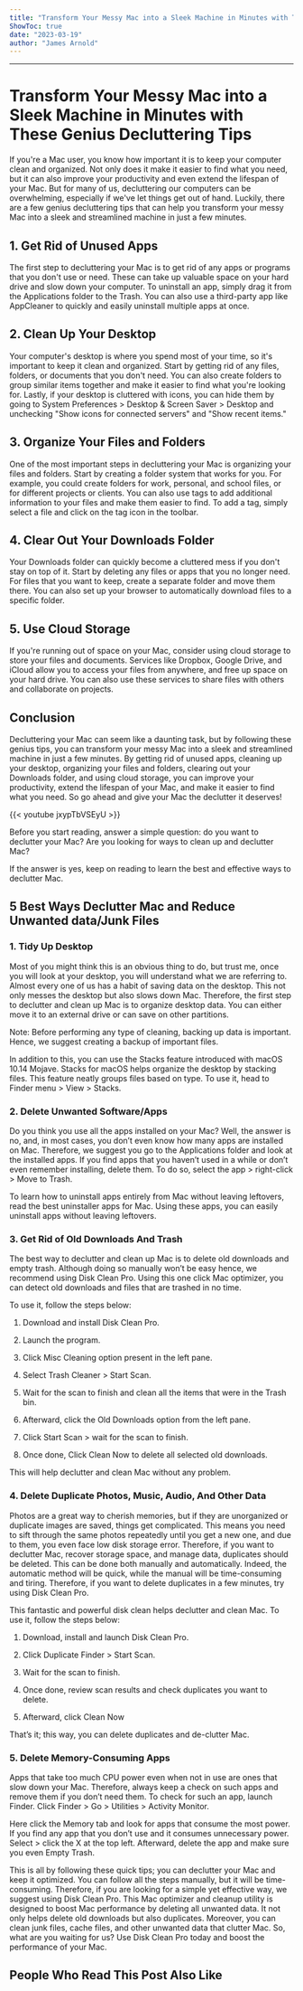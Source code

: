 ```yaml
---
title: "Transform Your Messy Mac into a Sleek Machine in Minutes with These Genius Decluttering Tips"
ShowToc: true 
date: "2023-03-19"
author: "James Arnold"
---
```

*****
# Transform Your Messy Mac into a Sleek Machine in Minutes with These Genius Decluttering Tips

If you're a Mac user, you know how important it is to keep your computer clean and organized. Not only does it make it easier to find what you need, but it can also improve your productivity and even extend the lifespan of your Mac. But for many of us, decluttering our computers can be overwhelming, especially if we've let things get out of hand. Luckily, there are a few genius decluttering tips that can help you transform your messy Mac into a sleek and streamlined machine in just a few minutes.

## 1. Get Rid of Unused Apps

The first step to decluttering your Mac is to get rid of any apps or programs that you don't use or need. These can take up valuable space on your hard drive and slow down your computer. To uninstall an app, simply drag it from the Applications folder to the Trash. You can also use a third-party app like AppCleaner to quickly and easily uninstall multiple apps at once.

## 2. Clean Up Your Desktop

Your computer's desktop is where you spend most of your time, so it's important to keep it clean and organized. Start by getting rid of any files, folders, or documents that you don't need. You can also create folders to group similar items together and make it easier to find what you're looking for. Lastly, if your desktop is cluttered with icons, you can hide them by going to System Preferences > Desktop & Screen Saver > Desktop and unchecking "Show icons for connected servers" and "Show recent items."

## 3. Organize Your Files and Folders

One of the most important steps in decluttering your Mac is organizing your files and folders. Start by creating a folder system that works for you. For example, you could create folders for work, personal, and school files, or for different projects or clients. You can also use tags to add additional information to your files and make them easier to find. To add a tag, simply select a file and click on the tag icon in the toolbar.

## 4. Clear Out Your Downloads Folder

Your Downloads folder can quickly become a cluttered mess if you don't stay on top of it. Start by deleting any files or apps that you no longer need. For files that you want to keep, create a separate folder and move them there. You can also set up your browser to automatically download files to a specific folder.

## 5. Use Cloud Storage

If you're running out of space on your Mac, consider using cloud storage to store your files and documents. Services like Dropbox, Google Drive, and iCloud allow you to access your files from anywhere, and free up space on your hard drive. You can also use these services to share files with others and collaborate on projects.

## Conclusion

Decluttering your Mac can seem like a daunting task, but by following these genius tips, you can transform your messy Mac into a sleek and streamlined machine in just a few minutes. By getting rid of unused apps, cleaning up your desktop, organizing your files and folders, clearing out your Downloads folder, and using cloud storage, you can improve your productivity, extend the lifespan of your Mac, and make it easier to find what you need. So go ahead and give your Mac the declutter it deserves!

{{< youtube jxypTbVSEyU >}} 



Before you start reading, answer a simple question: do you want to declutter your Mac? Are you looking for ways to clean up and declutter Mac?
 
If the answer is yes, keep on reading to learn the best and effective ways to declutter Mac.
 
## 5 Best Ways Declutter Mac and Reduce Unwanted data/Junk Files
 
### 1. Tidy Up Desktop
 
Most of you might think this is an obvious thing to do, but trust me, once you will look at your desktop, you will understand what we are referring to. Almost every one of us has a habit of saving data on the desktop. This not only messes the desktop but also slows down Mac. Therefore, the first step to declutter and clean up Mac is to organize desktop data. You can either move it to an external drive or can save on other partitions.
 
Note: Before performing any type of cleaning, backing up data is important. Hence, we suggest creating a backup of important files.
 
In addition to this, you can use the Stacks feature introduced with macOS 10.14 Mojave. Stacks for macOS helps organize the desktop by stacking files. This feature neatly groups files based on type. To use it, head to Finder menu > View > Stacks.
 
### 2. Delete Unwanted Software/Apps
 
Do you think you use all the apps installed on your Mac? Well, the answer is no, and, in most cases, you don’t even know how many apps are installed on Mac. Therefore, we suggest you go to the Applications folder and look at the installed apps. If you find apps that you haven’t used in a while or don’t even remember installing, delete them. To do so, select the app > right-click > Move to Trash.
 
To learn how to uninstall apps entirely from Mac without leaving leftovers, read the best uninstaller apps for Mac. Using these apps, you can easily uninstall apps without leaving leftovers.
 
### 3. Get Rid of Old Downloads And Trash
 
The best way to declutter and clean up Mac is to delete old downloads and empty trash. Although doing so manually won’t be easy hence, we recommend using Disk Clean Pro. Using this one click Mac optimizer, you can detect old downloads and files that are trashed in no time.
 
To use it, follow the steps below:
 
1. Download and install Disk Clean Pro.
 
2. Launch the program.
 

 
3. Click Misc Cleaning option present in the left pane.
 
4. Select Trash Cleaner > Start Scan.
 
5. Wait for the scan to finish and clean all the items that were in the Trash bin.
 
6. Afterward, click the Old Downloads option from the left pane.
 
7. Click Start Scan > wait for the scan to finish.
 
8. Once done, Click Clean Now to delete all selected old downloads.
 
This will help declutter and clean Mac without any problem.
 
### 4. Delete Duplicate Photos, Music, Audio, And Other Data
 
Photos are a great way to cherish memories, but if they are unorganized or duplicate images are saved, things get complicated. This means you need to sift through the same photos repeatedly until you get a new one, and due to them, you even face low disk storage error. Therefore, if you want to declutter Mac, recover storage space, and manage data, duplicates should be deleted. This can be done both manually and automatically. Indeed, the automatic method will be quick, while the manual will be time-consuming and tiring. Therefore, if you want to delete duplicates in a few minutes, try using Disk Clean Pro.
 
This fantastic and powerful disk clean helps declutter and clean Mac. To use it, follow the steps below:
 
1. Download, install and launch Disk Clean Pro.
 
2. Click Duplicate Finder > Start Scan.
 
3. Wait for the scan to finish.
 
4. Once done, review scan results and check duplicates you want to delete.
 
5. Afterward, click Clean Now
 
That’s it; this way, you can delete duplicates and de-clutter Mac.
 
### 5. Delete Memory-Consuming Apps
 
Apps that take too much CPU power even when not in use are ones that slow down your Mac. Therefore, always keep a check on such apps and remove them if you don’t need them. To check for such an app, launch Finder. Click Finder > Go > Utilities > Activity Monitor.
 
Here click the Memory tab and look for apps that consume the most power. If you find any app that you don’t use and it consumes unnecessary power. Select > click the X at the top left. Afterward, delete the app and make sure you even Empty Trash.
 
This is all by following these quick tips; you can declutter your Mac and keep it optimized. You can follow all the steps manually, but it will be time-consuming. Therefore, if you are looking for a simple yet effective way, we suggest using Disk Clean Pro. This Mac optimizer and cleanup utility is designed to boost Mac performance by deleting all unwanted data. It not only helps delete old downloads but also duplicates. Moreover, you can clean junk files, cache files, and other unwanted data that clutter Mac. So, what are you waiting for us? Use Disk Clean Pro today and boost the performance of your Mac.
 
##  People Who Read This Post Also Like 



